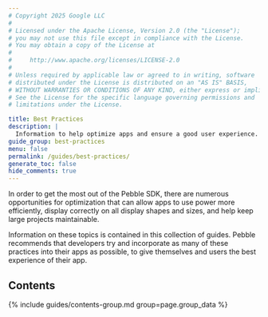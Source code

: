 ```yaml
---
# Copyright 2025 Google LLC
#
# Licensed under the Apache License, Version 2.0 (the "License");
# you may not use this file except in compliance with the License.
# You may obtain a copy of the License at
#
#     http://www.apache.org/licenses/LICENSE-2.0
#
# Unless required by applicable law or agreed to in writing, software
# distributed under the License is distributed on an "AS IS" BASIS,
# WITHOUT WARRANTIES OR CONDITIONS OF ANY KIND, either express or implied.
# See the License for the specific language governing permissions and
# limitations under the License.

title: Best Practices
description: |
  Information to help optimize apps and ensure a good user experience.
guide_group: best-practices
menu: false
permalink: /guides/best-practices/
generate_toc: false
hide_comments: true
---
```


In order to get the most out of the Pebble SDK, there are numerous opportunities
for optimization that can allow apps to use power more efficiently, display
correctly on all display shapes and sizes, and help keep large projects
maintainable. 

Information on these topics is contained in this collection of guides. Pebble
recommends that developers try and incorporate as many of these practices into
their apps as possible, to give themselves and users the best experience of
their app.


## Contents

{% include guides/contents-group.md group=page.group_data %}
